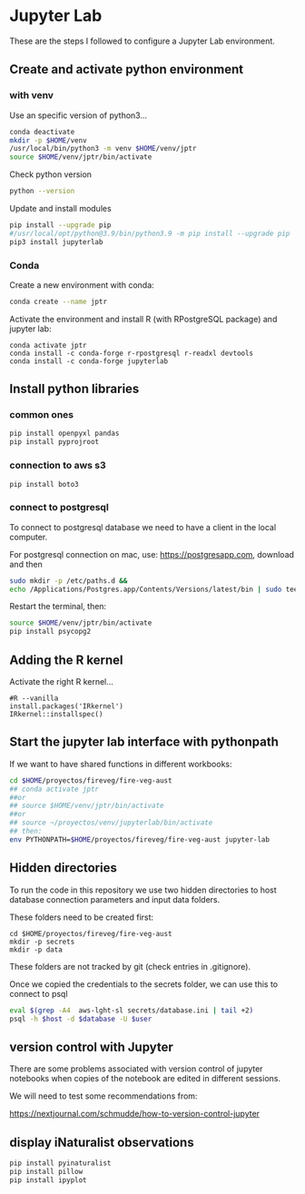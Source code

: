 # Jupyter Lab

These are the steps I followed to configure a Jupyter Lab environment.

## Create and activate python environment

### with venv

Use an specific version of python3...

```sh
conda deactivate
mkdir -p $HOME/venv
/usr/local/bin/python3 -m venv $HOME/venv/jptr
source $HOME/venv/jptr/bin/activate
```

Check python version
```sh
python --version
```

Update and install modules
```sh
pip install --upgrade pip
#/usr/local/opt/python@3.9/bin/python3.9 -m pip install --upgrade pip
pip3 install jupyterlab

```


### Conda
Create a new environment with conda:

```sh
conda create --name jptr
```

Activate the environment and install R (with RPostgreSQL package) and jupyter lab:

```{bash}
conda activate jptr
conda install -c conda-forge r-rpostgresql r-readxl devtools
conda install -c conda-forge jupyterlab
```



## Install python libraries

### common ones
```sh
pip install openpyxl pandas
pip install pyprojroot
```

### connection to aws s3

```sh
pip install boto3
```

### connect to postgresql

To connect to postgresql database we need to have a client in the local computer. 

For postgresql connection on mac, use: https://postgresapp.com, download and then 
```sh
sudo mkdir -p /etc/paths.d &&
echo /Applications/Postgres.app/Contents/Versions/latest/bin | sudo tee /etc/paths.d/postgresapp
```

Restart the terminal, then:

```sh
source $HOME/venv/jptr/bin/activate
pip install psycopg2
```


## Adding the R kernel

Activate the right R kernel...

```{r}
#R --vanilla
install.packages('IRkernel')
IRkernel::installspec()
```


## Start the jupyter lab interface with pythonpath

If we want to have shared functions in different workbooks:


```sh
cd $HOME/proyectos/fireveg/fire-veg-aust
## conda activate jptr
##or 
## source $HOME/venv/jptr/bin/activate
##or 
## source ~/proyectos/venv/jupyterlab/bin/activate
## then:
env PYTHONPATH=$HOME/proyectos/fireveg/fire-veg-aust jupyter-lab
```


## Hidden directories

To run the code in this repository we use two hidden directories to host database connection parameters and input data folders.

These folders need to be created first:

```{sh}
cd $HOME/proyectos/fireveg/fire-veg-aust 
mkdir -p secrets
mkdir -p data
```

These folders are not tracked by git (check entries in .gitignore).


Once we copied the credentials to the secrets folder, we can use this to connect to psql
```sh
eval $(grep -A4  aws-lght-sl secrets/database.ini | tail +2)
psql -h $host -d $database -U $user
```

## version control with Jupyter

There are some problems associated with version control of jupyter notebooks when copies of the notebook are edited in different sessions.

We will need to test some recommendations from:

https://nextjournal.com/schmudde/how-to-version-control-jupyter

## display iNaturalist observations

```python
pip install pyinaturalist
pip install pillow
pip install ipyplot
```